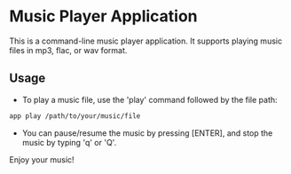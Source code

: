 # Music Player Application

This is a command-line music player application. It supports playing music files in mp3, flac, or wav format.

## Usage

- To play a music file, use the 'play' command followed by the file path:

```bash
app play /path/to/your/music/file
```

- You can pause/resume the music by pressing [ENTER], and stop the music by typing 'q' or 'Q'.

Enjoy your music!
